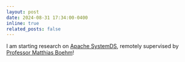 ```yaml
---
layout: post
date: 2024-08-31 17:34:00-0400
inline: true
related_posts: false
---
```

I am starting research on [Apache SystemDS](https://github.com/apache/systemds), remotely supervised by [Professor Matthias Boehm](https://mboehm7.github.io/)!
